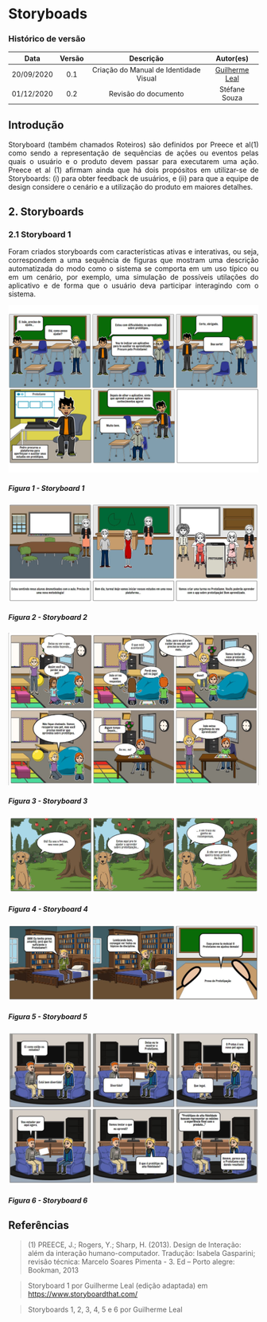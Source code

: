 # Storyboads 

### Histórico de versão 

| Data | Versão | Descrição | Autor(es) | 
| :--: | :----: | :-------: | :-------: | 
|20/09/2020| 0.1 | Criação do Manual de Identidade Visual| [Guilherme Leal](https://github.com/gleal17)|
01/12/2020 | 0.2 | Revisão do documento | Stéfane Souza


## Introdução 

<p align="justify">Storyboard (também chamados Roteiros) são definidos por Preece et al(1) como sendo a representação de sequências de ações ou eventos pelas quais o usuário e o produto devem passar para executarem uma ação. Preece et al (1) afirmam ainda que há dois propósitos em utilizar-se de Storyboards: (i) para obter feedback de usuários, e (ii) para que a equipe de design considere o cenário e a utilização do produto em maiores detalhes. </p> 

## 2. Storyboards 

### 2.1 Storyboard 1 

<p align="justify">Foram criados storyboards com características ativas e interativas, ou seja, correspondem a uma sequência de figuras que mostram uma
descrição automatizada do modo como o sistema se comporta em um uso típico ou
em um cenário, por exemplo, uma simulação de possíveis utilações do aplicativo e de forma que o usuário deva participar interagindo com o sistema.</p>

![Storyboard 1 -](./img/storyboards/Storyboad1.jpg)

##### Figura 1 - Storyboard 1

![Storyboard 2 -](./img/storyboards/sb2.jpg)

##### Figura 2 - Storyboard 2

![Storyboard 3 -](./img/storyboards/sb3.jpg)

##### Figura 3 - Storyboard 3

![Storyboard 4 -](./img/storyboards/sb4.jpg)

##### Figura 4 - Storyboard 4

![Storyboard 5 -](./img/storyboards/sb5.jpg)

##### Figura 5 - Storyboard 5

![Storyboard 6 -](./img/storyboards/sb6.jpg)

##### Figura 6 - Storyboard 6
 

## Referências 

>(1) PREECE, J.; Rogers, Y.; Sharp, H. (2013). Design de Interação: além da interação humano-computador. Tradução: Isabela Gasparini; revisão técnica: Marcelo Soares Pimenta - 3. Ed – Porto alegre: Bookman, 2013 

>Storyboard 1 por Guilherme Leal (edição adaptada) em https://www.storyboardthat.com/

> Storyboards 1, 2, 3, 4, 5 e 6 por Guilherme Leal
